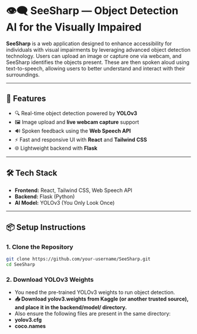 # 👁️‍🗨️ SeeSharp — Object Detection AI for the Visually Impaired

**SeeSharp** is a web application designed to enhance accessibility for individuals with visual impairments by leveraging advanced object detection technology. Users can upload an image or capture one via webcam, and SeeSharp identifies the objects present. These are then spoken aloud using text-to-speech, allowing users to better understand and interact with their surroundings.

---

## 🚀 Features

- 🔍 Real-time object detection powered by **YOLOv3**
- 🖼️ Image upload and **live webcam capture** support
- 🔊 Spoken feedback using the **Web Speech API**
- ⚡ Fast and responsive UI with **React** and **Tailwind CSS**
- 🌐 Lightweight backend with **Flask**

---

## 🛠️ Tech Stack

- **Frontend:** React, Tailwind CSS, Web Speech API  
- **Backend:** Flask (Python)  
- **AI Model:** YOLOv3 (You Only Look Once)

---

## 📦 Setup Instructions

### 1. Clone the Repository

```bash
git clone https://github.com/your-username/SeeSharp.git
cd SeeSharp
```
### 2. Download YOLOv3 Weights
- You need the pre-trained YOLOv3 weights to run object detection.
- **📥 Download yolov3.weights from Kaggle (or another trusted source), and place it in the backend/model/ directory.**
- Also ensure the following files are present in the same directory:
- **yolov3.cfg**
- **coco.names**
